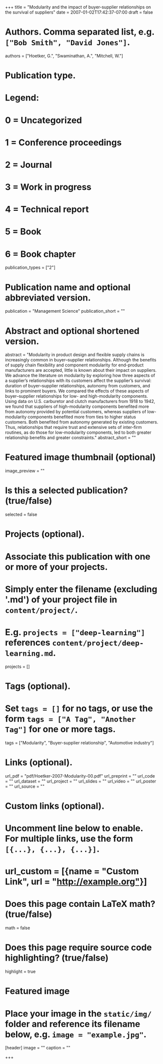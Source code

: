 +++
title = "Modularity and the impact of buyer-supplier relationships on the survival of suppliers"
date = 2007-01-02T17:42:37-07:00
draft = false

# Authors. Comma separated list, e.g. `["Bob Smith", "David Jones"]`.
authors = ["Hoetker, G.", "Swaminathan, A.", "Mitchell, W."]

# Publication type.
# Legend:
# 0 = Uncategorized
# 1 = Conference proceedings
# 2 = Journal
# 3 = Work in progress
# 4 = Technical report
# 5 = Book
# 6 = Book chapter
publication_types = ["2"]

# Publication name and optional abbreviated version.
publication = "Management Science"
publication_short = ""

# Abstract and optional shortened version.
abstract = "Modularity in product design and flexible supply chains is increasingly common in buyer–supplier relationships. Although the benefits of supply chain flexibility and component modularity for end-product manufacturers are accepted, little is known about their impact on suppliers. We advance the literature on modularity by exploring how three aspects of a supplier’s relationships with its customers affect the supplier’s survival: duration of buyer–supplier relationships, autonomy from customers, and links to prominent buyers. We compared the effects of these aspects of buyer–supplier relationships for low- and high-modularity components. Using data on U.S. carburetor and clutch manufacturers from 1918 to 1942, we found that suppliers of high-modularity components benefited more from autonomy provided by potential customers, whereas suppliers of low-modularity components benefited more from ties to higher status customers. Both benefited from autonomy generated by existing customers. Thus, relationships that require trust and extensive sets of inter-firm routines, as do those for low-modularity components, led to both greater relationship benefits and greater constraints."
abstract_short = ""

# Featured image thumbnail (optional)
image_preview = ""

# Is this a selected publication? (true/false)
selected = false

# Projects (optional).
#   Associate this publication with one or more of your projects.
#   Simply enter the filename (excluding '.md') of your project file in `content/project/`.
#   E.g. `projects = ["deep-learning"]` references `content/project/deep-learning.md`.
projects = []

# Tags (optional).
#   Set `tags = []` for no tags, or use the form `tags = ["A Tag", "Another Tag"]` for one or more tags.
tags = ["Modularity", "Buyer-supplier relationship", "Automotive industry"]

# Links (optional).
url_pdf = "pdf/Hoetker-2007-Modularity-00.pdf"
url_preprint = ""
url_code = ""
url_dataset = ""
url_project = ""
url_slides = ""
url_video = ""
url_poster = ""
url_source = ""

# Custom links (optional).
#   Uncomment line below to enable. For multiple links, use the form `[{...}, {...}, {...}]`.
# url_custom = [{name = "Custom Link", url = "http://example.org"}]

# Does this page contain LaTeX math? (true/false)
math = false

# Does this page require source code highlighting? (true/false)
highlight = true

# Featured image
# Place your image in the `static/img/` folder and reference its filename below, e.g. `image = "example.jpg"`.
[header]
image = ""
caption = ""

+++
